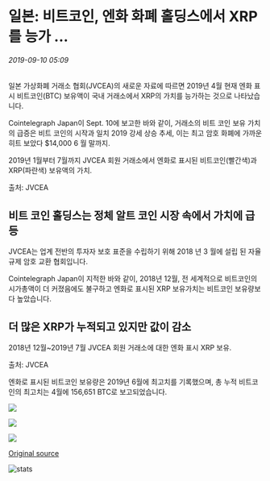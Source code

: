 # 일본: 비트코인, 엔화 화폐 홀딩스에서 XRP 를 능가 ...

###### 2019-09-10 05:09

일본 가상화폐 거래소 협회(JVCEA)의 새로운 자료에 따르면 2019년 4월 현재 엔화 표시 비트코인(BTC) 보유액이 국내 거래소에서 XRP의 가치를 능가하는 것으로 나타났습니다.

Cointelegraph Japan이 Sept. 10에 보고한 바와 같이, 거래소의 비트 코인 보유 가치의 급증은 비트 코인의 시작과 일치 2019 강세 상승 추세, 이는 최고 암호 화폐에 가까운 히트 보았다 $14,000 6 월 말까지.

2019년 1월부터 7월까지 JVCEA 회원 거래소에서 엔화로 표시된 비트코인(빨간색)과 XRP(파란색) 보유액의 가치.

출처: JVCEA

## 비트 코인 홀딩스는 정체 알트 코인 시장 속에서 가치에 급등

JVCEA는 업계 전반의 투자자 보호 표준을 수립하기 위해 2018 년 3 월에 설립 된 자율 규제 암호 교환 협회입니다.

Cointelegraph Japan이 지적한 바와 같이, 2018년 12월, 전 세계적으로 비트코인의 시가총액이 더 커졌음에도 불구하고 엔화로 표시된 XRP 보유가치는 비트코인 보유량보다 높았습니다.

## 더 많은 XRP가 누적되고 있지만 값이 감소

2018년 12월~2019년 7월 JVCEA 회원 거래소에 대한 엔화 표시 XRP 보유.

출처: JVCEA

엔화로 표시된 비트코인 보유량은 2019년 6월에 최고치를 기록했으며, 총 누적 비트코인의 최고치는 4월에 156,651 BTC로 보고되었습니다.

![](https://s3.cointelegraph.com/storage/uploads/view/278a19e4b76068df014d03b5c999b339.png)

![](https://s3.cointelegraph.com/storage/uploads/view/55909c751c96e794a095ef75cc475789.png)

![](https://s3.cointelegraph.com/storage/uploads/view/58918b28e1ff88f9c9d19a952cedfdec.png)

[Original source](https://cointelegraph.com/news/japan-bitcoin-surpasses-xrp-in-yen-denominated-crypto-holdings)

![stats](https://c.statcounter.com/11760860/0/a89fa40b/1/ "stats")